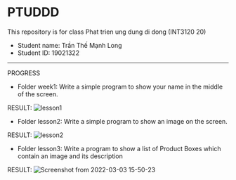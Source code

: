 # PTUDDD
This repository is for class Phat trien ung dung di dong (INT3120 20)
- Student name: Trần Thế Mạnh Long
- Student ID: 19021322

---------------------------------------------------------------------------------------------------------------------------------------------------------------

PROGRESS
- Folder week1: Write a simple program to show your name in the middle of the screen.

RESULT:
![lesson1](https://user-images.githubusercontent.com/63195127/156123632-9be43c21-3432-4fb7-9cbd-2bc46b95db0a.png)

- Folder lesson2: Write a simple program to show an image on the screen.

RESULT:
![lesson2](https://user-images.githubusercontent.com/63195127/156124014-b070f140-1de1-41f3-9c21-dfdf7af35249.png)

- Folder lesson3: Write a program to show a list of Product Boxes which contain an image and its description

RESULT:
![Screenshot from 2022-03-03 15-50-23](https://user-images.githubusercontent.com/63195127/156531098-a93e6a6a-801e-4417-8650-16fbe0ad9a82.png)
